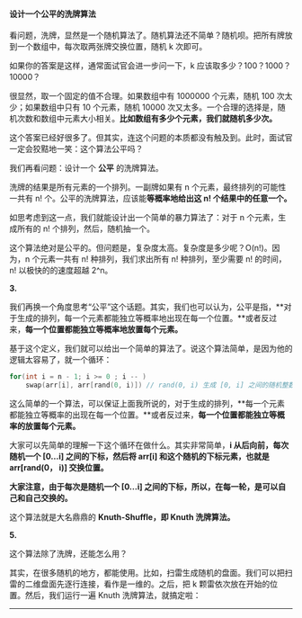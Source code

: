 #### **设计一个公平的洗牌算法**

看问题，洗牌，显然是一个随机算法了。随机算法还不简单？随机呗。把所有牌放到一个数组中，每次取两张牌交换位置，随机 k 次即可。

如果你的答案是这样，通常面试官会进一步问一下，k 应该取多少？100？1000？10000？

很显然，取一个固定的值不合理。如果数组中有 1000000 个元素，随机 100 次太少；如果数组中只有 10 个元素，随机 10000 次又太多。一个合理的选择是，随机次数和数组中元素大小相关。**比如数组有多少个元素，我们就随机多少次。**

这个答案已经好很多了。但其实，连这个问题的本质都没有触及到。此时，面试官一定会狡黠地一笑：这个算法公平吗？

我们再看问题：设计一个 **公平** 的洗牌算法。



洗牌的结果是所有元素的一个排列。一副牌如果有 n 个元素，最终排列的可能性一共有 n! 个。公平的洗牌算法，应该能**等概率地给出这 n! 个结果中的任意一个。**

如思考虑到这一点，我们就能设计出一个简单的暴力算法了：对于 n 个元素，生成所有的 n! 个排列，然后，随机抽一个。

这个算法绝对是公平的。但问题是，复杂度太高。复杂度是多少呢？O(n!)。因为，n 个元素一共有 n! 种排列，我们求出所有 n! 种排列，至少需要 n! 的时间，n! 以极快的的速度超越 2^n。



**3.**

我们再换一个角度思考“公平”这个话题。其实，我们也可以认为，公平是指，**对于生成的排列，每一个元素都能独立等概率地出现在每一个位置。**或者反过来，**每一个位置都能独立等概率地放置每个元素。**

基于这个定义，我们就可以给出一个简单的算法了。说这个算法简单，是因为他的逻辑太容易了，就一个循环：

```cpp
for(int i = n - 1; i >= 0 ; i -- )
    swap(arr[i], arr[rand(0, i)]) // rand(0, i) 生成 [0, i] 之间的随机整数
```

这么简单的一个算法，可以保证上面我所说的，对于生成的排列，**每一个元素都能独立等概率的出现在每一个位置。**或者反过来，**每一个位置都能独立等概率的放置每个元素。**

大家可以先简单的理解一下这个循环在做什么。其实非常简单，**i 从后向前，每次随机一个 [0...i] 之间的下标，然后将 arr[i] 和这个随机的下标元素，也就是 arr[rand(0， i)] 交换位置。**

**大家注意，由于每次是随机一个 [0...i] 之间的下标，所以，在每一轮，是可以自己和自己交换的。**



这个算法就是大名鼎鼎的 **Knuth-Shuffle，即 Knuth 洗牌算法。**



**5.**

这个算法除了洗牌，还能怎么用？

其实，在很多随机的地方，都能使用。比如，扫雷生成随机的盘面。我们可以把扫雷的二维盘面先逐行连接，看作是一维的。之后，把 k 颗雷依次放在开始的位置。然后，我们运行一遍 Knuth 洗牌算法，就搞定啦：

---

